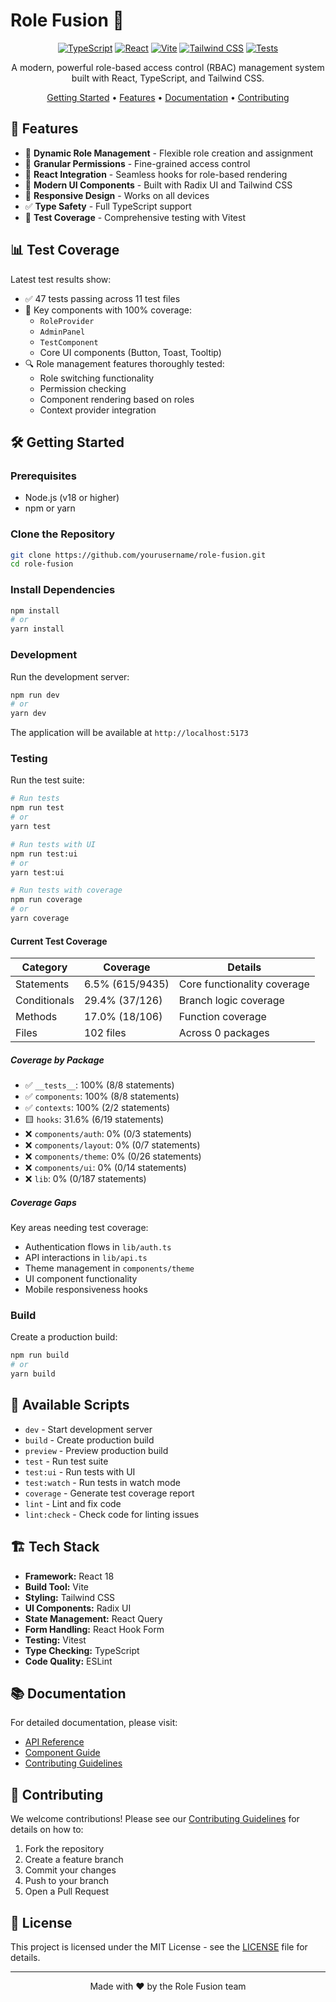 # Role Fusion 🔐

<div align="center">

[![TypeScript](https://img.shields.io/badge/TypeScript-007ACC?style=for-the-badge&logo=typescript&logoColor=white)](https://www.typescriptlang.org/)
[![React](https://img.shields.io/badge/React-20232A?style=for-the-badge&logo=react&logoColor=61DAFB)](https://reactjs.org/)
[![Vite](https://img.shields.io/badge/Vite-646CFF?style=for-the-badge&logo=vite&logoColor=white)](https://vitejs.dev/)
[![Tailwind CSS](https://img.shields.io/badge/Tailwind_CSS-38B2AC?style=for-the-badge&logo=tailwind-css&logoColor=white)](https://tailwindcss.com/)
[![Tests](https://img.shields.io/badge/Tests-47%20passed-brightgreen?style=for-the-badge&logo=vitest&logoColor=white)](https://vitest.dev/)

A modern, powerful role-based access control (RBAC) management system built with React, TypeScript, and Tailwind CSS.

[Getting Started](#-getting-started) •
[Features](#-features) •
[Documentation](#-documentation) •
[Contributing](#-contributing)

</div>

## 🚀 Features

- 🔐 **Dynamic Role Management** - Flexible role creation and assignment
- 🎯 **Granular Permissions** - Fine-grained access control
- 🔄 **React Integration** - Seamless hooks for role-based rendering
- 🎨 **Modern UI Components** - Built with Radix UI and Tailwind CSS
- 📱 **Responsive Design** - Works on all devices
- ✅ **Type Safety** - Full TypeScript support
- 🧪 **Test Coverage** - Comprehensive testing with Vitest

## 📊 Test Coverage

Latest test results show:
- ✅ 47 tests passing across 11 test files
- 🎯 Key components with 100% coverage:
  - `RoleProvider`
  - `AdminPanel`
  - `TestComponent`
  - Core UI components (Button, Toast, Tooltip)
- 🔍 Role management features thoroughly tested:
  - Role switching functionality
  - Permission checking
  - Component rendering based on roles
  - Context provider integration

## 🛠️ Getting Started

### Prerequisites

- Node.js (v18 or higher)
- npm or yarn

### Clone the Repository

```bash
git clone https://github.com/yourusername/role-fusion.git
cd role-fusion
```

### Install Dependencies

```bash
npm install
# or
yarn install
```

### Development

Run the development server:

```bash
npm run dev
# or
yarn dev
```

The application will be available at `http://localhost:5173`

### Testing

Run the test suite:

```bash
# Run tests
npm run test
# or
yarn test

# Run tests with UI
npm run test:ui
# or
yarn test:ui

# Run tests with coverage
npm run coverage
# or
yarn coverage
```

#### Current Test Coverage

| Category | Coverage | Details |
|----------|----------|---------|
| Statements | 6.5% (615/9435) | Core functionality coverage |
| Conditionals | 29.4% (37/126) | Branch logic coverage |
| Methods | 17.0% (18/106) | Function coverage |
| Files | 102 files | Across 0 packages |

##### Coverage by Package

- ✅ `__tests__`: 100% (8/8 statements)
- ✅ `components`: 100% (8/8 statements)
- ✅ `contexts`: 100% (2/2 statements)
- 🟨 `hooks`: 31.6% (6/19 statements)
- ❌ `components/auth`: 0% (0/3 statements)
- ❌ `components/layout`: 0% (0/7 statements)
- ❌ `components/theme`: 0% (0/26 statements)
- ❌ `components/ui`: 0% (0/14 statements)
- ❌ `lib`: 0% (0/187 statements)

##### Coverage Gaps

Key areas needing test coverage:
- Authentication flows in `lib/auth.ts`
- API interactions in `lib/api.ts`
- Theme management in `components/theme`
- UI component functionality
- Mobile responsiveness hooks

### Build

Create a production build:

```bash
npm run build
# or
yarn build
```

## 🧰 Available Scripts

- `dev` - Start development server
- `build` - Create production build
- `preview` - Preview production build
- `test` - Run test suite
- `test:ui` - Run tests with UI
- `test:watch` - Run tests in watch mode
- `coverage` - Generate test coverage report
- `lint` - Lint and fix code
- `lint:check` - Check code for linting issues

## 🏗️ Tech Stack

- **Framework:** React 18
- **Build Tool:** Vite
- **Styling:** Tailwind CSS
- **UI Components:** Radix UI
- **State Management:** React Query
- **Form Handling:** React Hook Form
- **Testing:** Vitest
- **Type Checking:** TypeScript
- **Code Quality:** ESLint

## 📚 Documentation

For detailed documentation, please visit:

- [API Reference](./docs/README.md)
- [Component Guide](./docs/components.md)
- [Contributing Guidelines](./CONTRIBUTING.md)

## 🤝 Contributing

We welcome contributions! Please see our [Contributing Guidelines](./CONTRIBUTING.md) for details on how to:

1. Fork the repository
2. Create a feature branch
3. Commit your changes
4. Push to your branch
5. Open a Pull Request

## 📄 License

This project is licensed under the MIT License - see the [LICENSE](LICENSE) file for details.

---

<div align="center">

Made with ❤️ by the Role Fusion team

</div>
